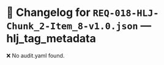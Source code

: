 # 📝 Changelog for `REQ-018-HLJ-Chunk_2-Item_8-v1.0.json` — **hlj_tag_metadata**

❌ No audit.yaml found.
